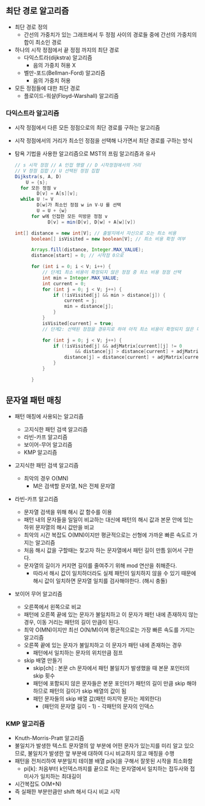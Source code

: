 ## 최단 경로 알고리즘

- 최단 경로 정의
  - 간선의 가중치가 있는 그래프에서 두 정점 사이의 경로들 중에 간선의 가중치의 합이 최소인 경로
- 하나의 시작 정점에서 끝 정점 까지의 최단 경로
  - 다익스트라(dijkstra) 알고리즘
    - 음의 가중치 허용 X
  - 벨만-포드(Bellman-Ford) 알고리즘
    - 음의 가중치 허용
- 모든 정점들에 대한 최단 경로
  - 플로이드-워샬(Floyd-Warshall) 알고리즘

### 다익스트라 알고리즘

- 시작 정점에서 다른 모든 정점으로의 최단 경로를 구하는 알고리즘

- 시작 정점에서의 거리가 최소인 정점을 선택해 나가면서 최단 경로를 구하는 방식

- 탐욕 기법을 사용한 알고리즘으로 MST의 프림 알고리즘과 유사

  ```java
  // s 시작 정점 // A 인접 행렬 // D 시작정점에서의 거리
  // V 정점 집합 // U 선택된 정점 집합
  Dijkstra(s, A, D)
      U = {s};
  	for 모든 정점 v
          D[v] = A[s][v];
  	while U != V
          D[w]가 최소인 정점 w in V-U 를 선택
          U = U + {w}
  		for w에 인접한 모든 미방문 정점 v
              D[v] = min(D[v], D[w] + A[w][v])
  ```

  ```java
  int[] distance = new int[V]; // 출발지에서 자신으로 오는 최소 비용
  		boolean[] isVisited = new boolean[V]; // 최소 비용 확정 여부
  
  		Arrays.fill(distance, Integer.MAX_VALUE);
  		distance[start] = 0; // 시작점 0으로
  
  		for (int i = 0; i < V; i++) {
  			// 단계1 최소 비용이 확정되지 않은 정점 중 최소 비용 정점 선택
  			int min = Integer.MAX_VALUE;
  			int current = 0;
  			for (int j = 0; j < V; j++) {
  				if (!isVisited[j] && min > distance[j]) {
  					current = j;
  					min = distance[j];
  				}
  			}
  			isVisited[current] = true;
  			// 단계2: 선택된 정점을 경유지로 하여 아직 최소 비용이 확정되지 않은 다른 정점의 최소비용을 고려
  
  			for (int j = 0; j < V; j++) {
  				if (!isVisited[j] && adjMatrix[current][j] != 0
  						&& distance[j] > distance[current] + adjMatrix[current][j]) {
  					distance[j] = distance[current] + adjMatrix[current][j];
  				}
  			}
  
  		}
  ```

   

## 문자열 패턴 매칭

- 패턴 매칭에 사용되는 알고리즘
  - 고지식한 패턴 검색 알고리즘
  - 라빈-카프 알고리즘
  - 보이어-무어 알고리즘
  - KMP 알고리즘
- 고지식한 패턴 검색 알고리즘
  - 최악의 경우 O(MN)
    - M은 검색할 문자열, N은 전체 문자열

- 라빈-카프 알고리즘
  - 문자열 검색을 위해 해시 값 함수를 이용
  - 패턴 내의 문자들을 일일이 비교하는 대신에 패턴의 해시 값과 본문 안에 있는 하위 문자열의 해시 값만을 비교
  - 최악의 시간 복잡도 O(MN)이지만 평균적으로는 선형에 가까운 빠른 속도르 가지는 알고리즘
  - 처음 해시 값을 구할때는 찾고자 하는 문자열에서 패턴 길이 만틈 읽어서 구한다.
  - 문자열의 길이가 커지면 길이를 줄여주기 위해 mod 연산을 취해준다.
    - 따라서 해시 값이 일치하더라도 실제 패턴이 일치하지 않을 수 있기 때문에 해시 값이 일치하면 문자열 일치를 검사해야한다. (해시 충돌)
- 보이어 무어 알고리즘
  - 오른쪽에서 왼쪽으로 비교
  - 패턴에 오른쪽 끝에 있는 문자가 불일치하고 이 문자가 패턴 내에 존재하지 않는 경우, 이동 거리는 패턴의 길이 만큼이 된다.
  - 최악 O(MN)이지만 최선 O(N/M)이며 평균적으로는 가장 빠른 속도를 가지는 알고리즘
  - 오른쪽 끝에 있는 문자가 불일치하고 이 문자가 패턴 내에 존재하는 경우
    - 패턴에서 일치하는 문자의 위치만큼 점프
  - skip 배열 만들기
    - skip[ch] : 본문 ch 문자에서 패턴 불일치가 발생했을 때 본문 포인터의 skip 횟수
    - 패턴에 포함되지 않은 문자들은 본문 포인터가 패턴의 길이 만큼 skip 해야하므로 패턴의 길이가 skip 배열의 값이 됨
    - 패턴 문자들의 skip 배열 값(패턴 마지막 문자는 제외한다)
      - (패턴의 문자열 길이 - 1) - 각패턴의 문자의 인덱스

### KMP 알고리즘

- Knuth-Morris-Pratt 알고리즘
- 불일치가 발생한 텍스트 문자열의 앞 부분에 어떤 문자가 있는지를 미리 알고 있으므로, 불일치가 발생한 앞 부분에 대하여 다시 비교하지 않고 매칭을 수행
- 패턴을 전처리하여 부분일치 테이블 배열 pi[k]을 구해서 잘못된 시작을 최소화함
  - pi[k]: 처음부터 k인덱스까지를 끝으로 하는 문자열에서 일치하는 접두사와 접미사가 일치하는 최대길이
- 시간복잡도 O(M+N)
- 즉 실패한 부분만큼만 shift 해서 다시 비교 시작
- 
